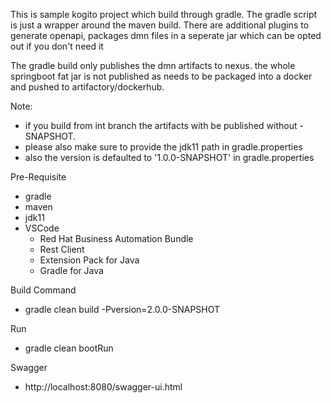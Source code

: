 This is sample kogito project which build through gradle. The gradle script is just a wrapper around the maven build. There are additional plugins to generate openapi, packages dmn files in a seperate jar which can be opted out if you don't need it

The gradle build only publishes the dmn artifacts to nexus. the whole springboot fat jar is not published as needs to be packaged into a docker and pushed to artifactory/dockerhub.

Note: 
* if you build from int branch the artifacts with be published without -SNAPSHOT.
* please also make sure to provide the jdk11 path in gradle.properties
* also the version is defaulted to '1.0.0-SNAPSHOT' in gradle.properties

Pre-Requisite
* gradle
* maven
* jdk11
* VSCode
    * Red Hat Business Automation Bundle
    * Rest Client
    * Extension Pack for Java
    * Gradle for Java

Build Command
* gradle clean build -Pversion=2.0.0-SNAPSHOT

Run
* gradle clean bootRun

Swagger
* http://localhost:8080/swagger-ui.html

